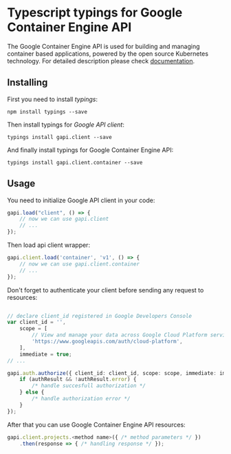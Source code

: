 # Typescript typings for Google Container Engine API
The Google Container Engine API is used for building and managing container based applications, powered by the open source Kubernetes technology.
For detailed description please check [documentation](https://cloud.google.com/container-engine/).

## Installing

First you need to install *typings*:
```
npm install typings --save 
```

Then install typings for *Google API client*:
```
typings install gapi.client --save 
```

And finally install typings for Google Container Engine API:
```
typings install gapi.client.container --save 
```

## Usage

You need to initialize Google API client in your code:
```typescript
gapi.load("client", () => { 
    // now we can use gapi.client
    // ... 
});
```

Then load api client wrapper:
```typescript
gapi.client.load('container', 'v1', () => {
    // now we can use gapi.client.container
    // ... 
});
```

Don't forget to authenticate your client before sending any request to resources:
```typescript

// declare client_id registered in Google Developers Console
var client_id = '',
    scope = [     
        // View and manage your data across Google Cloud Platform services
        'https://www.googleapis.com/auth/cloud-platform',
    ],
    immediate = true;
// ...

gapi.auth.authorize({ client_id: client_id, scope: scope, immediate: immediate }, authResult => {
    if (authResult && !authResult.error) {
        /* handle succesfull authorization */
    } else {
        /* handle authorization error */
    }
});            
```

After that you can use Google Container Engine API resources:

```typescript
gapi.client.projects.<method name>({ /* method parameters */ })
    .then(response => { /* handling response */ });
```